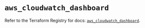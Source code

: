 # `aws_cloudwatch_dashboard`

Refer to the Terraform Registry for docs: [`aws_cloudwatch_dashboard`](https://registry.terraform.io/providers/hashicorp/aws/5.72.0/docs/resources/cloudwatch_dashboard).
